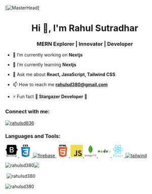 [![MasterHead](https://i.ibb.co/p2LvRLx/Github-banner.png)]
<h1 align="center">Hi 👋, I'm Rahul Sutradhar</h1>
<h3 align="center">MERN Explorer | Innovator | Developer</h3>

- 🔭 I’m currently working on **Nextjs**

- 🌱 I’m currently learning **Nextjs**

- 💬 Ask me about **React, JavaScript, Tailwind CSS**

- 📫 How to reach me **rahulsd380@gmail.com**

- ⚡ Fun fact **🌌 Stargazer Developer 🚀**

<h3 align="left">Connect with me:</h3>
<p align="left">
<a href="https://fb.com/rahulsd836" target="blank"><img align="center" src="https://raw.githubusercontent.com/rahuldkjain/github-profile-readme-generator/master/src/images/icons/Social/facebook.svg" alt="rahulsd836" height="30" width="40" /></a>
</p>

<h3 align="left">Languages and Tools:</h3>
<p align="left"> <a href="https://getbootstrap.com" target="_blank" rel="noreferrer"> <img src="https://raw.githubusercontent.com/devicons/devicon/master/icons/bootstrap/bootstrap-plain-wordmark.svg" alt="bootstrap" width="40" height="40"/> </a> <a href="https://www.w3schools.com/css/" target="_blank" rel="noreferrer"> <img src="https://raw.githubusercontent.com/devicons/devicon/master/icons/css3/css3-original-wordmark.svg" alt="css3" width="40" height="40"/> </a> <a href="https://firebase.google.com/" target="_blank" rel="noreferrer"> <img src="https://www.vectorlogo.zone/logos/firebase/firebase-icon.svg" alt="firebase" width="40" height="40"/> </a> <a href="https://www.w3.org/html/" target="_blank" rel="noreferrer"> <img src="https://raw.githubusercontent.com/devicons/devicon/master/icons/html5/html5-original-wordmark.svg" alt="html5" width="40" height="40"/> </a> <a href="https://developer.mozilla.org/en-US/docs/Web/JavaScript" target="_blank" rel="noreferrer"> <img src="https://raw.githubusercontent.com/devicons/devicon/master/icons/javascript/javascript-original.svg" alt="javascript" width="40" height="40"/> </a> <a href="https://www.mongodb.com/" target="_blank" rel="noreferrer"> <img src="https://raw.githubusercontent.com/devicons/devicon/master/icons/mongodb/mongodb-original-wordmark.svg" alt="mongodb" width="40" height="40"/> </a> <a href="https://nodejs.org" target="_blank" rel="noreferrer"> <img src="https://raw.githubusercontent.com/devicons/devicon/master/icons/nodejs/nodejs-original-wordmark.svg" alt="nodejs" width="40" height="40"/> </a> <a href="https://reactjs.org/" target="_blank" rel="noreferrer"> <img src="https://raw.githubusercontent.com/devicons/devicon/master/icons/react/react-original-wordmark.svg" alt="react" width="40" height="40"/> </a> <a href="https://tailwindcss.com/" target="_blank" rel="noreferrer"> <img src="https://www.vectorlogo.zone/logos/tailwindcss/tailwindcss-icon.svg" alt="tailwind" width="40" height="40"/> </a> </p>


<p><img align="left" src="https://github-readme-stats.vercel.app/api/top-langs?username=rahulsd380&show_icons=true&locale=en&layout=compact" alt="rahulsd380" /></p>

![](http://github-profile-summary-cards.vercel.app/api/cards/stats?username=rahulsd380&theme=default)
<p>&nbsp;<img align="center" src="https://github-readme-stats.vercel.app/api?username=rahulsd380&show_icons=true&locale=en" alt="rahulsd380" /></p>

<p><img align="center" src="https://github-readme-streak-stats.herokuapp.com/?user=rahulsd380&" alt="rahulsd380" /></p>

